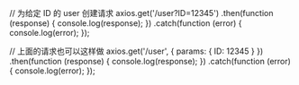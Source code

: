 // 为给定 ID 的 user 创建请求
axios.get('/user?ID=12345')
    .then(function (response) {
        console.log(response);
    })
    .catch(function (error) {
        console.log(error);
    });

// 上面的请求也可以这样做
axios.get('/user', {
        params: {
            ID: 12345
        }
    })
    .then(function (response) {
        console.log(response);
    })
    .catch(function (error) {
        console.log(error);
    });

